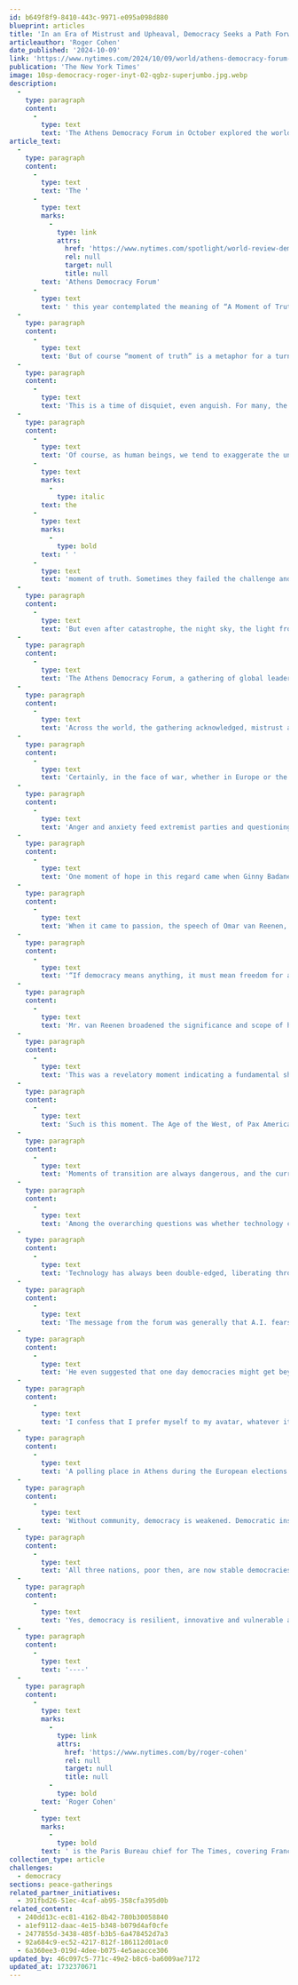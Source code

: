 ```yaml
---
id: b649f8f9-8410-443c-9971-e095a098d880
blueprint: articles
title: 'In an Era of Mistrust and Upheaval, Democracy Seeks a Path Forward'
articleauthor: 'Roger Cohen'
date_published: '2024-10-09'
link: 'https://www.nytimes.com/2024/10/09/world/athens-democracy-forum-analysis.html'
publication: 'The New York Times'
image: 10sp-democracy-roger-inyt-02-qgbz-superjumbo.jpg.webp
description:
  -
    type: paragraph
    content:
      -
        type: text
        text: 'The Athens Democracy Forum in October explored the world’s schisms in the face of threats from technology and shifts in the world order.'
article_text:
  -
    type: paragraph
    content:
      -
        type: text
        text: 'The '
      -
        type: text
        marks:
          -
            type: link
            attrs:
              href: 'https://www.nytimes.com/spotlight/world-review-democracy'
              rel: null
              target: null
              title: null
        text: 'Athens Democracy Forum'
      -
        type: text
        text: ' this year contemplated the meaning of “A Moment of Truth.” It was an intriguing theme. In one sense this is clearly not such a moment, for misrepresentations, deepfakes and outright lies abound. The term “fake news” has entered the global lexicon.'
  -
    type: paragraph
    content:
      -
        type: text
        text: 'But of course “moment of truth” is a metaphor for a turning point, or a time of critical decisions, roughly what the ancient Greeks called kairos and is being referred to now as an “inflection point.” Much of humanity, it seems, feels the world is building toward some overarching crisis, induced by war, or the rapid advance of A.I., or climate change, or the isolating impact of technology, or the unbearable acceleration of life, or some combination of them all.'
  -
    type: paragraph
    content:
      -
        type: text
        text: 'This is a time of disquiet, even anguish. For many, the planet seems lonelier and more menacing.'
  -
    type: paragraph
    content:
      -
        type: text
        text: 'Of course, as human beings, we tend to exaggerate the uniqueness of our times. Many previous generations have believed they faced “a moment of truth” or even '
      -
        type: text
        marks:
          -
            type: italic
        text: the
      -
        type: text
        marks:
          -
            type: bold
        text: ' '
      -
        type: text
        text: 'moment of truth. Sometimes they failed the challenge and calamity ensued.'
  -
    type: paragraph
    content:
      -
        type: text
        text: 'But even after catastrophe, the night sky, the light from distant stars and the vast universe were still there; and so were the awe, the uplift, the quest for universal understanding and the sense of humility they summon from the human spirit.'
  -
    type: paragraph
    content:
      -
        type: text
        text: 'The Athens Democracy Forum, a gathering of global leaders last week in association with The New York Times, was inhabited by a particular sense of unease. Inevitably there was talk of the stubborn war in Ukraine and the spreading war in the Middle East. Their terrible toll cast a pall. As after 9/11 two decades ago, the world has changed since the Oct. 7 Hamas terrorist attack and Israel’s devastating retaliation against Palestinians in Gaza.'
  -
    type: paragraph
    content:
      -
        type: text
        text: 'Across the world, the gathering acknowledged, mistrust advances in the cacophony of social media. Compromise, without which democracy struggles, has been one victim of this clamor. We live increasingly in an all-or-nothing culture. The uncertainty surrounding a close-run American election, and the fracture in many Western societies between the connected living in the “somewhere” of the knowledge economy and the forgotten living “nowhere” in industrial wastelands and rural areas, undermine the West. It finds itself in a moment of relative weakness as other powers, including Russia and China with their authoritarian systems, push anti-American agendas.'
  -
    type: paragraph
    content:
      -
        type: text
        text: 'Certainly, in the face of war, whether in Europe or the Middle East, the capacity of major powers to come together and impose a peaceful resolution seems near nonexistent.'
  -
    type: paragraph
    content:
      -
        type: text
        text: 'Anger and anxiety feed extremist parties and questioning of democratic systems. “Democracy is fragile,” Corinne Momal-Vanian, the executive director of the Kofi Annan Foundation, told the forum. “It has many enemies.” But, she insisted, there is no substitute for “representative, inclusive and accountable” governance if people are to be free and empowered. As she noted, democracy “is also resilient.”'
  -
    type: paragraph
    content:
      -
        type: text
        text: 'One moment of hope in this regard came when Ginny Badanes, the general manager of Microsoft’s Democracy Forward, a division of the company that works to advance and protect democracy by safeguarding open and secure exchange, related how her preteen son battled to get a bill through Congress. Of course, this was not in real life but in an iCivics online game. Still, he was passionate about his political efforts, as were many of the young democracy advocates from across the world who attended the forum.'
  -
    type: paragraph
    content:
      -
        type: text
        text: 'When it came to passion, the speech of Omar van Reenen, the founder of Equal Namibia, an organization that has fought for L.G.B.T.Q. rights in Namibia against retrograde laws and state-sanctioned homophobia, was conspicuous. He was introduced by Ms. Momal-Vanian as the winner of the Kofi Annan NextGen Democracy Prize, which recognizes exceptional leadership among people 18 to 30 in the advancement of democracy.'
  -
    type: paragraph
    content:
      -
        type: text
        text: '“If democracy means anything, it must mean freedom for all — freedom to love, to live, to exist without fear,” Mr. van Reenen said, adding that the success of his movement showed “the power of democracy, the power of the people when they believe in democracy and fight for what is right — and fighting for what’s right is always worth it.”'
  -
    type: paragraph
    content:
      -
        type: text
        text: 'Mr. van Reenen broadened the significance and scope of his struggle. “Our fight is intertwined with that of the Palestinian people,” he said, because their quest for self-determination echoes “our own histories of colonialism and struggle.”'
  -
    type: paragraph
    content:
      -
        type: text
        text: 'This was a revelatory moment indicating a fundamental shift in the world today. The French have a saying, “l’air du temps,” literally the air of the time, that expresses the change in the atmosphere that accompanies a movement in people’s minds.'
  -
    type: paragraph
    content:
      -
        type: text
        text: 'Such is this moment. The Age of the West, of Pax Americana, is ending. The Global South, now more often named the Global Majority, is rising. Its hour has come without it being clear what new order will give shape to the world and safeguard as much freedom and openness as possible. For now, there is disorder, and an à la carte world is unpredictable and dangerous.'
  -
    type: paragraph
    content:
      -
        type: text
        text: 'Moments of transition are always dangerous, and the current moment is no exception. Immigration flows — refugees from war, victims of climate change, people seeking a better life — stoke anxieties from which far-right parties, with their anti-immigrant message, benefit. “I do not want my country to disappear,” Jordan Bardella, the 29-year-old leader of France’s National Rally party and protégé of Marine Le Pen, told the forum. “I want France to be proud of itself.”'
  -
    type: paragraph
    content:
      -
        type: text
        text: 'Among the overarching questions was whether technology can help preserve democracy in a world where politicians talk seriously of the “disappearance” of France.'
  -
    type: paragraph
    content:
      -
        type: text
        text: 'Technology has always been double-edged, liberating through connectedness and openness, imprisoning through the new means of control and surveillance it affords. Now A.I. can write and speak for us, sift untold volumes of data, surpass human capacity in certain fields. At the same time deepfakes stalk us, truth wobbles still further, and fears of A.I. wresting control of the planet from human beings are not easily assuaged.'
  -
    type: paragraph
    content:
      -
        type: text
        text: 'The message from the forum was generally that A.I. fears are exaggerated and its capacity to benefit humanity is enormous. In a fascinating presentation, Nils Gilman, the executive vice president of the Berggruen Institute, explained that human avatars might eventually provide more “liquid participation” in democracy through their capacity to vote in real time on any issue.'
  -
    type: paragraph
    content:
      -
        type: text
        text: 'He even suggested that one day democracies might get beyond their “anthropocentric” bias by including such sentient creatures as whales in the voting. This would give new meaning to Aristotle’s “political animals.”'
  -
    type: paragraph
    content:
      -
        type: text
        text: 'I confess that I prefer myself to my avatar, whatever its democratic flexibility, and believe still, in this increasingly transactional world, that there is no substitute in building community for looking your fellow human being in the eye.'
  -
    type: paragraph
    content:
      -
        type: text
        text: 'A polling place in Athens during the European elections on June 9.Credit...Aris Messinis/Agence France-Presse — Getty Images'
  -
    type: paragraph
    content:
      -
        type: text
        text: 'Without community, democracy is weakened. Democratic institutions are imperfect, but no better vehicle for the expression of the stubborn human quest for dignity, freedom and security has been found. The forum this year celebrated a half-century since Greece overcame the rule of the Colonels and Portugal emerged from dictatorship, both in 1974, followed by Spain with the death of Franco in 1975.'
  -
    type: paragraph
    content:
      -
        type: text
        text: 'All three nations, poor then, are now stable democracies and prosperous societies. If anyone questions the genius of the European Union, the great peace magnet and stabilizer of the second half of the 20th century, the democratic stories of Greece, Spain and Portugal these past 50 years should be enough to lay those doubts to rest.'
  -
    type: paragraph
    content:
      -
        type: text
        text: 'Yes, democracy is resilient, innovative and vulnerable at once. Fritz Stern, the distinguished historian of Germany, once called “the fragility of freedom the great lesson of my life.” Those words should resonate today, for threats to liberty abound. Wandering around the archaeological ruins of Greece, I’ve sometimes wondered: Does the caryatid in her stoic grace even know the burden she carries? We might ask the same of democracy, the miracles it undergirds, and the violence it keeps at bay.'
  -
    type: paragraph
    content:
      -
        type: text
        text: '----'
  -
    type: paragraph
    content:
      -
        type: text
        marks:
          -
            type: link
            attrs:
              href: 'https://www.nytimes.com/by/roger-cohen'
              rel: null
              target: null
              title: null
          -
            type: bold
        text: 'Roger Cohen'
      -
        type: text
        marks:
          -
            type: bold
        text: ' is the Paris Bureau chief for The Times, covering France and beyond. He has reported on wars in Lebanon, Bosnia and Ukraine, and between Israel and Gaza, in more than four decades as a journalist. At The Times, he has been a correspondent, foreign editor and columnist. '
collection_type: article
challenges:
  - democracy
sections: peace-gatherings
related_partner_initiatives:
  - 391fbd26-51ec-4caf-ab95-358cfa395d0b
related_content:
  - 240dd13c-ec81-4162-8b42-780b30058840
  - a1ef9112-daac-4e15-b348-b079d4af0cfe
  - 2477855d-3438-485f-b3b5-6a478452d7a3
  - 92a684c9-ec52-4217-812f-186112d01ac0
  - 6a360ee3-019d-4dee-b075-4e5aeacce306
updated_by: 46c097c5-771c-49e2-b8c6-ba6009ae7172
updated_at: 1732370671
---
```

